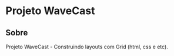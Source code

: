 <h1>Projeto WaveCast</h1>

<h2>Sobre</h2>
<p>Projeto WaveCast - Construindo layouts com Grid (html, css e etc).</p>
